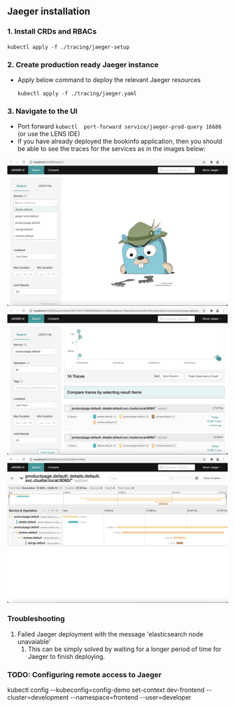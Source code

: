 ## Jaeger installation

### 1. Install CRDs and RBACs

```
kubectl apply -f ./tracing/jaeger-setup
```

### 2. Create production ready Jaeger instance

* Apply below command to deploy the relevant Jaeger resources
    ```
    kubectl apply -f ./tracing/jaeger.yaml
    ```

### 3. Navigate to the UI
* Port forward ```kubectl  port-forward service/jaeger-prod-query 16686``` (or use the LENS IDE) 
* If you have already deployed the bookinfo application, then you should be able to see the traces for the services as in the images below:

![Image](../images/jaeger-ui-1.png)
![Image](../images/jaeger-ui-2.png)
![Image](../images/jaeger-ui-3.png)

### Troubleshooting

1. Failed Jaeger deployment with the message 'elasticsearch node unavaiable'
   1. This can be simply solved by waiting for a longer period of time for Jaeger to finish deploying.

### TODO: Configuring remote access to Jaeger


kubectl config --kubeconfig=config-demo set-context dev-frontend --cluster=development --namespace=frontend --user=developer